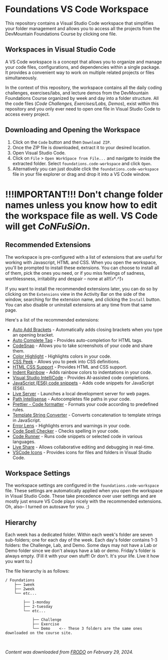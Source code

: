 # Foundations VS Code Workspace

This repository contains a Visual Studio Code workspace that simplifies your folder management and allows you to access all the projects from the DevMountain Foundations Course by clicking one file.

## Workspaces in Visual Studio Code

A VS Code workspace is a concept that allows you to organize and manage your code files, configurations, and dependencies within a single package. It provides a convenient way to work on multiple related projects or files simultaneously.

In the context of this repository, the workspace contains all the daily coding challenges, exercises/labs, and lecture demos from the DevMountain Foundations Course organized by week and day into a folder structure. All the code files (_Code Challenges, Exercises/Labs, Demos_), exist within this repository and you only ever need to open one file in Visual Studio Code to access every project.

## Downloading and Opening the Workspace

1. Click on the `Code` button and then `Download ZIP`.
2. Once the ZIP file is downloaded, extract it to your desired location.
3. Open Visual Studio Code.
4. Click on `File` > `Open WorkSpace from File...` and navigate to inside the extracted folder. Select `foundations.code-workspace` and click `Open`.
5. Alternatively you can just double click the `foundations.code-workspace` file in your file explorer or drag and drop it into a VS Code window.

# !!!IMPORTANT!!! Don't change folder names unless you know how to edit the workspace file as well. VS Code will get *CoNFuSiOn*.

## Recommended Extensions

The workspace is pre-configured with a list of extensions that are useful for working with Javascript, HTML and CSS. When you open the workspace, you'll be prompted to install these extensions. You can choose to install all of them, pick the ones you need, or if you miss feelings of sadness, worthlessness, irritability and despair – none at all!(ง^︠.^︡)ง 

If you want to install the recommended extensions later, you can do so by clicking on the `Extensions` view in the Activity Bar on the side of the window, searching for the extension name, and clicking the `Install` button. You can also disable or uninstall extensions at any time from that same page.

Here's a list of the recommended extensions:

-   [Auto Add Brackets](https://marketplace.visualstudio.com/items?itemName=aliariff.auto-add-brackets) - Automatically adds closing brackets when you type an opening bracket.
-   [Auto Complete Tag](https://marketplace.visualstudio.com/items?itemName=formulahendry.auto-complete-tag) - Provides auto-completion for HTML tags.
-   [CodeSnap](https://marketplace.visualstudio.com/items?itemName=adpyke.codesnap) - Allows you to take screenshots of your code and share them.
-   [Color Highlight](https://marketplace.visualstudio.com/items?itemName=naumovs.color-highlight) - Highlights colors in your code.
-   [CSS Peek](https://marketplace.visualstudio.com/items?itemName=pranaygp.vscode-css-peek) - Allows you to peek into CSS definitions.
-   [HTML CSS Support](https://marketplace.visualstudio.com/items?itemName=ecmel.vscode-html-css) - Provides HTML and CSS support.
-   [Indent Rainbow](https://marketplace.visualstudio.com/items?itemName=oderwat.indent-rainbow) - Adds rainbow colors to indentations in your code.
-   [Visual Studio IntelliCode](https://marketplace.visualstudio.com/items?itemName=visualstudioexptteam.vscodeintellicode) - Provides AI-assisted code completions.
-   [JavaScript (ES6) code snippets](https://marketplace.visualstudio.com/items?itemName=xabikos.javascriptsnippets) - Adds code snippets for JavaScript (ES6).
-   [Live Server](https://marketplace.visualstudio.com/items?itemName=ms-vscode.live-server) - Launches a local development server for web pages.
-   [Path Intellisense](https://marketplace.visualstudio.com/items?itemName=christian-kohler.path-intellisense) - Autocompletes file paths in your code.
-   [Prettier - Code formatter](https://marketplace.visualstudio.com/items?itemName=esbenp.prettier-vscode) - Formats your code according to predefined rules.
-   [Template String Converter](https://marketplace.visualstudio.com/items?itemName=meganrogge.template-string-converter) - Converts concatenation to template strings in JavaScript.
-   [Error Lens](https://marketplace.visualstudio.com/items?itemName=usernamehw.errorlens) - Highlights errors and warnings in your code.
-   [Code Spell Checker](https://marketplace.visualstudio.com/items?itemName=streetsidesoftware.code-spell-checker) - Checks spelling in your code.
-   [Code Runner](https://marketplace.visualstudio.com/items?itemName=formulahendry.code-runner) - Runs code snippets or selected code in various languages.
-   [Live Share](https://marketplace.visualstudio.com/items?itemName=ms-vsliveshare.vsliveshare) - Allows collaborative editing and debugging in real-time.
-   [VSCode Icons](https://marketplace.visualstudio.com/items?itemName=vscode-icons-team.vscode-icons) - Provides icons for files and folders in Visual Studio Code.

## Workspace Settings

The workspace settings are configured in the `foundations.code-workspace` file. These settings are automatically applied when you open the workspace in Visual Studio Code. These take precedence over user settings and are mostly just ensure VS Code plays nicely with the recommended extensions. Oh, also– I turned on autosave for you. ;)

## Hierarchy

Each week has a dedicated folder. Within each week's folder are seven sub-folders; one for each day of the week. Each day's folder contains 1-3 folders: the Challenge, Lab, and Demo. Some days may not have a Lab or Demo folder since we don't always have a lab or demo. Friday's folder is always empty. (Fill it with your own stuff! Or don't. It's your life. Live it how you want to.)

The file hierarchy is as follows:

```
/ Foundations
    ├── 1week
    ├── 2week
    └── etc...

        ├── 1-monday
        ├── 2-tuesday
        └── etc...

            ├── Challenge
            ├── Exercise
            └── Demo    <-- These 3 folders are the same ones downloaded on the course site.

```

<br>

_Content was downloaded from [FRODO](https://ed.devmountain.com) on February 29, 2024._
